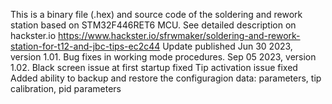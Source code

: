 This is a binary file (.hex) and source code of the soldering and rework station based on STM32F446RET6 MCU.
See detailed description on hackster.io https://www.hackster.io/sfrwmaker/soldering-and-rework-station-for-t12-and-jbc-tips-ec2c44
Update published Jun 30 2023, version 1.01. Bug fixes in working mode procedures.
Sep 05 2023, version 1.02.
  Black screen issue at first startup fixed
  Tip activation issue fixed
  Added ability to backup and restore the configuragion data: parameters, tip calibration, pid parameters

